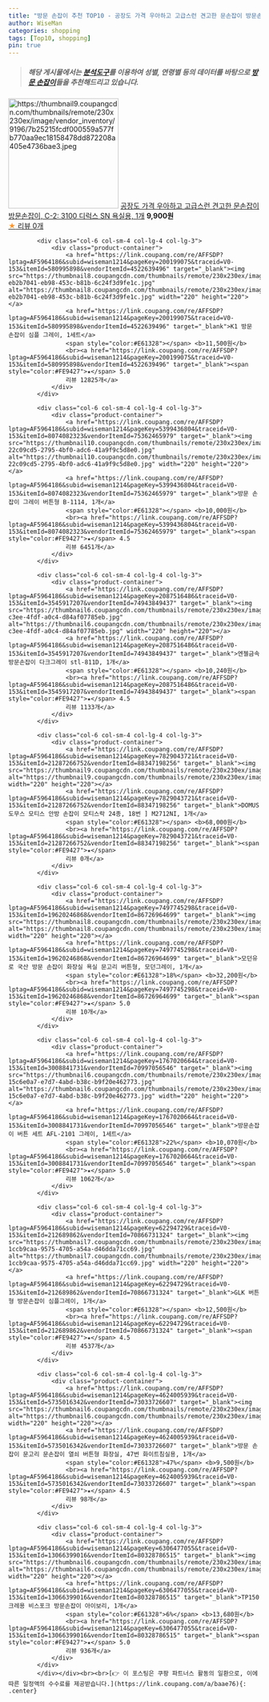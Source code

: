 ```yaml
---
title: "방문 손잡이 추천 TOP10 - 공장도 가격 우아하고 고급스런 견고한 문손잡이 방문손잡이, C-2: 3100 디럭스 SN 욕실용, 1개"
author: WiseMan
categories: shopping
tags: [Top10, shopping]
pin: true
---
```


> ##### 해당 게시물에서는 [**분석도구**](https://itemscout.io/)를 이용하여 **성별**, **연령별** 등의 데이터를 바탕으로 [**방문 손잡이**](https://link.coupang.com/a/baae76)들을 추천해드리고 있습니다.
<div class="container"><div class="row">
            <div class="col-6 col-sm-4 col-lg-4 col-lg-3">
                <div class="product-container">
                    <a href="https://link.coupang.com/re/AFFSDP?lptag=AF5964186&subid=wiseman1214&pageKey=7818340606&traceid=V0-153&itemId=21227969339&vendorItemId=88373057386" target="_blank"><img src="https://thumbnail9.coupangcdn.com/thumbnails/remote/230x230ex/image/vendor_inventory/9196/7b25215fcdf000559a577fb770aa9ec18158478dd872208a405e4736bae3.jpeg" alt="https://thumbnail9.coupangcdn.com/thumbnails/remote/230x230ex/image/vendor_inventory/9196/7b25215fcdf000559a577fb770aa9ec18158478dd872208a405e4736bae3.jpeg" width="220" height="220"></a>
                    <a href="https://link.coupang.com/re/AFFSDP?lptag=AF5964186&subid=wiseman1214&pageKey=7818340606&traceid=V0-153&itemId=21227969339&vendorItemId=88373057386" target="_blank">공장도 가격 우아하고 고급스런 견고한 문손잡이 방문손잡이, C-2: 3100 디럭스 SN 욕실용, 1개</a>
                    <span style="color:#E61328"></span> <b>9,900원</b>
                    <br><a href="https://link.coupang.com/re/AFFSDP?lptag=AF5964186&subid=wiseman1214&pageKey=7818340606&traceid=V0-153&itemId=21227969339&vendorItemId=88373057386" target="_blank"><span style="color:#FE9427">★</span> 
                    리뷰 0개</a>
                </div>
            </div>
            
            <div class="col-6 col-sm-4 col-lg-4 col-lg-3">
                <div class="product-container">
                    <a href="https://link.coupang.com/re/AFFSDP?lptag=AF5964186&subid=wiseman1214&pageKey=200199075&traceid=V0-153&itemId=580995898&vendorItemId=4522639496" target="_blank"><img src="https://thumbnail8.coupangcdn.com/thumbnails/remote/230x230ex/image/retail/images/4274032256525022-eb2b7041-eb98-453c-b81b-6c24f3d9fe1c.jpg" alt="https://thumbnail8.coupangcdn.com/thumbnails/remote/230x230ex/image/retail/images/4274032256525022-eb2b7041-eb98-453c-b81b-6c24f3d9fe1c.jpg" width="220" height="220"></a>
                    <a href="https://link.coupang.com/re/AFFSDP?lptag=AF5964186&subid=wiseman1214&pageKey=200199075&traceid=V0-153&itemId=580995898&vendorItemId=4522639496" target="_blank">K1 방문 손잡이 심플 그레이, 1세트</a>
                    <span style="color:#E61328"></span> <b>11,500원</b>
                    <br><a href="https://link.coupang.com/re/AFFSDP?lptag=AF5964186&subid=wiseman1214&pageKey=200199075&traceid=V0-153&itemId=580995898&vendorItemId=4522639496" target="_blank"><span style="color:#FE9427">★</span> 5.0
                    리뷰 12825개</a>
                </div>
            </div>
            
            <div class="col-6 col-sm-4 col-lg-4 col-lg-3">
                <div class="product-container">
                    <a href="https://link.coupang.com/re/AFFSDP?lptag=AF5964186&subid=wiseman1214&pageKey=5399436804&traceid=V0-153&itemId=8074082323&vendorItemId=75362465979" target="_blank"><img src="https://thumbnail10.coupangcdn.com/thumbnails/remote/230x230ex/image/retail/images/2517946022043387-22c09cd5-2795-4bf0-adc6-41a9f9c5d8e0.jpg" alt="https://thumbnail10.coupangcdn.com/thumbnails/remote/230x230ex/image/retail/images/2517946022043387-22c09cd5-2795-4bf0-adc6-41a9f9c5d8e0.jpg" width="220" height="220"></a>
                    <a href="https://link.coupang.com/re/AFFSDP?lptag=AF5964186&subid=wiseman1214&pageKey=5399436804&traceid=V0-153&itemId=8074082323&vendorItemId=75362465979" target="_blank">방문 손잡이 그레이 버튼형 B-1114, 1개</a>
                    <span style="color:#E61328"></span> <b>10,000원</b>
                    <br><a href="https://link.coupang.com/re/AFFSDP?lptag=AF5964186&subid=wiseman1214&pageKey=5399436804&traceid=V0-153&itemId=8074082323&vendorItemId=75362465979" target="_blank"><span style="color:#FE9427">★</span> 4.5
                    리뷰 6451개</a>
                </div>
            </div>
            
            <div class="col-6 col-sm-4 col-lg-4 col-lg-3">
                <div class="product-container">
                    <a href="https://link.coupang.com/re/AFFSDP?lptag=AF5964186&subid=wiseman1214&pageKey=2087516486&traceid=V0-153&itemId=3545917207&vendorItemId=74943849437" target="_blank"><img src="https://thumbnail6.coupangcdn.com/thumbnails/remote/230x230ex/image/retail/images/2021/04/06/12/9/d82e5cac-c3ee-4fdf-a0c4-d84af07785eb.jpg" alt="https://thumbnail6.coupangcdn.com/thumbnails/remote/230x230ex/image/retail/images/2021/04/06/12/9/d82e5cac-c3ee-4fdf-a0c4-d84af07785eb.jpg" width="220" height="220"></a>
                    <a href="https://link.coupang.com/re/AFFSDP?lptag=AF5964186&subid=wiseman1214&pageKey=2087516486&traceid=V0-153&itemId=3545917207&vendorItemId=74943849437" target="_blank">엔젤금속 방문손잡이 다크그레이 stl-811D, 1개</a>
                    <span style="color:#E61328"></span> <b>10,240원</b>
                    <br><a href="https://link.coupang.com/re/AFFSDP?lptag=AF5964186&subid=wiseman1214&pageKey=2087516486&traceid=V0-153&itemId=3545917207&vendorItemId=74943849437" target="_blank"><span style="color:#FE9427">★</span> 4.5
                    리뷰 1133개</a>
                </div>
            </div>
            
            <div class="col-6 col-sm-4 col-lg-4 col-lg-3">
                <div class="product-container">
                    <a href="https://link.coupang.com/re/AFFSDP?lptag=AF5964186&subid=wiseman1214&pageKey=7829043721&traceid=V0-153&itemId=21287266752&vendorItemId=88347198256" target="_blank"><img src="https://thumbnail9.coupangcdn.com/thumbnails/remote/230x230ex/image/vendor_inventory/99f7/dafd7cf79841eaf825e9bc65cd864a9d6eeaaf13a2584c0675c94faf3187.jpg" alt="https://thumbnail9.coupangcdn.com/thumbnails/remote/230x230ex/image/vendor_inventory/99f7/dafd7cf79841eaf825e9bc65cd864a9d6eeaaf13a2584c0675c94faf3187.jpg" width="220" height="220"></a>
                    <a href="https://link.coupang.com/re/AFFSDP?lptag=AF5964186&subid=wiseman1214&pageKey=7829043721&traceid=V0-153&itemId=21287266752&vendorItemId=88347198256" target="_blank">DOMUS 도무스 모티스 안방 손잡이 모티스락 24종, 18번 ] M2712NI, 1개</a>
                    <span style="color:#E61328"></span> <b>68,000원</b>
                    <br><a href="https://link.coupang.com/re/AFFSDP?lptag=AF5964186&subid=wiseman1214&pageKey=7829043721&traceid=V0-153&itemId=21287266752&vendorItemId=88347198256" target="_blank"><span style="color:#FE9427">★</span> 
                    리뷰 0개</a>
                </div>
            </div>
            
            <div class="col-6 col-sm-4 col-lg-4 col-lg-3">
                <div class="product-container">
                    <a href="https://link.coupang.com/re/AFFSDP?lptag=AF5964186&subid=wiseman1214&pageKey=7497745298&traceid=V0-153&itemId=19620246868&vendorItemId=86726964699" target="_blank"><img src="https://thumbnail8.coupangcdn.com/thumbnails/remote/230x230ex/image/vendor_inventory/2af4/2d96a578ed354ce3a382792fc61563828e140c5ab136fd68b528037334e4.JPG" alt="https://thumbnail8.coupangcdn.com/thumbnails/remote/230x230ex/image/vendor_inventory/2af4/2d96a578ed354ce3a382792fc61563828e140c5ab136fd68b528037334e4.JPG" width="220" height="220"></a>
                    <a href="https://link.coupang.com/re/AFFSDP?lptag=AF5964186&subid=wiseman1214&pageKey=7497745298&traceid=V0-153&itemId=19620246868&vendorItemId=86726964699" target="_blank">모던유로 국산 방문 손잡이 화장실 욕실 문고리 버튼형, 모던그레이, 1개</a>
                    <span style="color:#E61328">18%</span> <b>32,200원</b>
                    <br><a href="https://link.coupang.com/re/AFFSDP?lptag=AF5964186&subid=wiseman1214&pageKey=7497745298&traceid=V0-153&itemId=19620246868&vendorItemId=86726964699" target="_blank"><span style="color:#FE9427">★</span> 5.0
                    리뷰 10개</a>
                </div>
            </div>
            
            <div class="col-6 col-sm-4 col-lg-4 col-lg-3">
                <div class="product-container">
                    <a href="https://link.coupang.com/re/AFFSDP?lptag=AF5964186&subid=wiseman1214&pageKey=1767020664&traceid=V0-153&itemId=3008841731&vendorItemId=70997056546" target="_blank"><img src="https://thumbnail6.coupangcdn.com/thumbnails/remote/230x230ex/image/retail/images/3141060513691356-15c6e0a7-e7d7-4abd-b38c-b9f20e462773.jpg" alt="https://thumbnail6.coupangcdn.com/thumbnails/remote/230x230ex/image/retail/images/3141060513691356-15c6e0a7-e7d7-4abd-b38c-b9f20e462773.jpg" width="220" height="220"></a>
                    <a href="https://link.coupang.com/re/AFFSDP?lptag=AF5964186&subid=wiseman1214&pageKey=1767020664&traceid=V0-153&itemId=3008841731&vendorItemId=70997056546" target="_blank">방문손잡이 버튼 세트 AFL-2101 그레이, 1세트</a>
                    <span style="color:#E61328">22%</span> <b>10,070원</b>
                    <br><a href="https://link.coupang.com/re/AFFSDP?lptag=AF5964186&subid=wiseman1214&pageKey=1767020664&traceid=V0-153&itemId=3008841731&vendorItemId=70997056546" target="_blank"><span style="color:#FE9427">★</span> 5.0
                    리뷰 1062개</a>
                </div>
            </div>
            
            <div class="col-6 col-sm-4 col-lg-4 col-lg-3">
                <div class="product-container">
                    <a href="https://link.coupang.com/re/AFFSDP?lptag=AF5964186&subid=wiseman1214&pageKey=62294729&traceid=V0-153&itemId=212689862&vendorItemId=70866731324" target="_blank"><img src="https://thumbnail7.coupangcdn.com/thumbnails/remote/230x230ex/image/retail/images/2603601629492814-1ccb9caa-9575-4705-a54a-d46dda71cc69.jpg" alt="https://thumbnail7.coupangcdn.com/thumbnails/remote/230x230ex/image/retail/images/2603601629492814-1ccb9caa-9575-4705-a54a-d46dda71cc69.jpg" width="220" height="220"></a>
                    <a href="https://link.coupang.com/re/AFFSDP?lptag=AF5964186&subid=wiseman1214&pageKey=62294729&traceid=V0-153&itemId=212689862&vendorItemId=70866731324" target="_blank">GLK 버튼형 방문손잡이 심플그레이, 1개</a>
                    <span style="color:#E61328"></span> <b>12,500원</b>
                    <br><a href="https://link.coupang.com/re/AFFSDP?lptag=AF5964186&subid=wiseman1214&pageKey=62294729&traceid=V0-153&itemId=212689862&vendorItemId=70866731324" target="_blank"><span style="color:#FE9427">★</span> 4.5
                    리뷰 4537개</a>
                </div>
            </div>
            
            <div class="col-6 col-sm-4 col-lg-4 col-lg-3">
                <div class="product-container">
                    <a href="https://link.coupang.com/re/AFFSDP?lptag=AF5964186&subid=wiseman1214&pageKey=4624005939&traceid=V0-153&itemId=5735016342&vendorItemId=73033726607" target="_blank"><img src="https://thumbnail6.coupangcdn.com/thumbnails/remote/230x230ex/image/vendor_inventory/3d04/b4b1214b3d716ed0d31786f3357d4c8bf19f56993a0aa1f19118e5129346.png" alt="https://thumbnail6.coupangcdn.com/thumbnails/remote/230x230ex/image/vendor_inventory/3d04/b4b1214b3d716ed0d31786f3357d4c8bf19f56993a0aa1f19118e5129346.png" width="220" height="220"></a>
                    <a href="https://link.coupang.com/re/AFFSDP?lptag=AF5964186&subid=wiseman1214&pageKey=4624005939&traceid=V0-153&itemId=5735016342&vendorItemId=73033726607" target="_blank">방문 손잡이 문고리 문손잡이 열쇠 버튼형 화장실, 47번 화이트침실용, 1개</a>
                    <span style="color:#E61328">47%</span> <b>9,500원</b>
                    <br><a href="https://link.coupang.com/re/AFFSDP?lptag=AF5964186&subid=wiseman1214&pageKey=4624005939&traceid=V0-153&itemId=5735016342&vendorItemId=73033726607" target="_blank"><span style="color:#FE9427">★</span> 4.5
                    리뷰 98개</a>
                </div>
            </div>
            
            <div class="col-6 col-sm-4 col-lg-4 col-lg-3">
                <div class="product-container">
                    <a href="https://link.coupang.com/re/AFFSDP?lptag=AF5964186&subid=wiseman1214&pageKey=6306477055&traceid=V0-153&itemId=13066399016&vendorItemId=80328786515" target="_blank"><img src="https://thumbnail6.coupangcdn.com/thumbnails/remote/230x230ex/image/vendor_inventory/fe38/c100cdc8da95c33759b70419ffef6e210cc085309b197840a72e79cb00b4.png" alt="https://thumbnail6.coupangcdn.com/thumbnails/remote/230x230ex/image/vendor_inventory/fe38/c100cdc8da95c33759b70419ffef6e210cc085309b197840a72e79cb00b4.png" width="220" height="220"></a>
                    <a href="https://link.coupang.com/re/AFFSDP?lptag=AF5964186&subid=wiseman1214&pageKey=6306477055&traceid=V0-153&itemId=13066399016&vendorItemId=80328786515" target="_blank">TP150 크레용 비스포크 방문손잡이 아이보리, 1개</a>
                    <span style="color:#E61328">6%</span> <b>13,680원</b>
                    <br><a href="https://link.coupang.com/re/AFFSDP?lptag=AF5964186&subid=wiseman1214&pageKey=6306477055&traceid=V0-153&itemId=13066399016&vendorItemId=80328786515" target="_blank"><span style="color:#FE9427">★</span> 5.0
                    리뷰 936개</a>
                </div>
            </div>
            </div></div><br><br>[👉 이 포스팅은 쿠팡 파트너스 활동의 일환으로, 이에 따른 일정액의 수수료를 제공받습니다.](https://link.coupang.com/a/baae76){: .center}